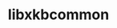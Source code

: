 ---
title: "libxkbcommon"
layout: cache
categories: [package, develop]
meta: {"compilers": ["gcc@=11.1.0", "gcc@=11.4.0"], "num_specs": 15, "num_specs_by_stack": {"data-vis-sdk": 5, "e4s": 5, "hep": 5, "root": 15}, "oss": ["ubuntu20.04", "ubuntu22.04"], "platforms": ["linux"], "stacks": ["data-vis-sdk", "e4s", "hep", "root"], "targets": ["x86_64_v3"], "versions": ["1.7.0"]}
spec_details: [{"compiler": "gcc@=11.4.0", "hash": "2risnshtbtsvwemzyn6mavkw3hip2tgj", "os": "ubuntu22.04", "platform": "linux", "size": "-", "stacks": ["e4s", "root"], "target": "x86_64_v3", "variants": ["build_system=meson", "buildtype=release", "default_library=shared", "~strip", "~wayland"], "versions": ["1.7.0"]}, {"compiler": "gcc@=11.4.0", "hash": "i4kufh3vlkfjvsmoh75nj5lbq64ce3bo", "os": "ubuntu22.04", "platform": "linux", "size": "-", "stacks": ["hep", "root"], "target": "x86_64_v3", "variants": ["build_system=meson", "buildtype=release", "default_library=shared", "~strip", "~wayland"], "versions": ["1.7.0"]}, {"compiler": "gcc@=11.4.0", "hash": "kadgwjdobj7xiruknb6nfmj52lnuhhtt", "os": "ubuntu22.04", "platform": "linux", "size": "-", "stacks": ["e4s", "root"], "target": "x86_64_v3", "variants": ["build_system=meson", "buildtype=release", "default_library=shared", "~strip", "~wayland"], "versions": ["1.7.0"]}, {"compiler": "gcc@=11.1.0", "hash": "lgr5hakli56m3n2rjmvh5wjqokm62e6h", "os": "ubuntu20.04", "platform": "linux", "size": "-", "stacks": ["data-vis-sdk", "root"], "target": "x86_64_v3", "variants": ["build_system=meson", "buildtype=release", "default_library=shared", "~strip", "~wayland"], "versions": ["1.7.0"]}, {"compiler": "gcc@=11.1.0", "hash": "n5mprheumtcyzz3pkv7yuzs3tno3badj", "os": "ubuntu20.04", "platform": "linux", "size": "-", "stacks": ["data-vis-sdk", "root"], "target": "x86_64_v3", "variants": ["build_system=meson", "buildtype=release", "default_library=shared", "~strip", "~wayland"], "versions": ["1.7.0"]}, {"compiler": "gcc@=11.4.0", "hash": "or7cczluudjbya6w4ekikqacffulbdrp", "os": "ubuntu22.04", "platform": "linux", "size": "-", "stacks": ["hep", "root"], "target": "x86_64_v3", "variants": ["build_system=meson", "buildtype=release", "default_library=shared", "~strip", "~wayland"], "versions": ["1.7.0"]}, {"compiler": "gcc@=11.4.0", "hash": "r7jdkdf7xsfswlfah6qvmnshxlaqcaua", "os": "ubuntu22.04", "platform": "linux", "size": "-", "stacks": ["hep", "root"], "target": "x86_64_v3", "variants": ["build_system=meson", "buildtype=release", "default_library=shared", "~strip", "~wayland"], "versions": ["1.7.0"]}, {"compiler": "gcc@=11.4.0", "hash": "tfizxgw4gryjnqvf7rj7qx5kzumzub3x", "os": "ubuntu22.04", "platform": "linux", "size": "-", "stacks": ["hep", "root"], "target": "x86_64_v3", "variants": ["build_system=meson", "buildtype=release", "default_library=shared", "~strip", "~wayland"], "versions": ["1.7.0"]}, {"compiler": "gcc@=11.4.0", "hash": "tn2q4noe5onzbvl4pvrfd6jpm3jkkbgt", "os": "ubuntu22.04", "platform": "linux", "size": "-", "stacks": ["e4s", "root"], "target": "x86_64_v3", "variants": ["build_system=meson", "buildtype=release", "default_library=shared", "~strip", "~wayland"], "versions": ["1.7.0"]}, {"compiler": "gcc@=11.1.0", "hash": "towwfhqwe4pdflxnu3r37au5jp6ztsiq", "os": "ubuntu20.04", "platform": "linux", "size": "-", "stacks": ["data-vis-sdk", "root"], "target": "x86_64_v3", "variants": ["build_system=meson", "buildtype=release", "default_library=shared", "~strip", "~wayland"], "versions": ["1.7.0"]}, {"compiler": "gcc@=11.1.0", "hash": "twhninq6pymk2r5iqossegpgbcfwhsuw", "os": "ubuntu20.04", "platform": "linux", "size": "-", "stacks": ["data-vis-sdk", "root"], "target": "x86_64_v3", "variants": ["build_system=meson", "buildtype=release", "default_library=shared", "~strip", "~wayland"], "versions": ["1.7.0"]}, {"compiler": "gcc@=11.4.0", "hash": "uogbnfetcpjxvlnm3pnjxd7e4nxpsv3m", "os": "ubuntu22.04", "platform": "linux", "size": "-", "stacks": ["hep", "root"], "target": "x86_64_v3", "variants": ["build_system=meson", "buildtype=release", "default_library=shared", "~strip", "~wayland"], "versions": ["1.7.0"]}, {"compiler": "gcc@=11.4.0", "hash": "vvxdklibmqwtojjeveattgl3cfdyg5s2", "os": "ubuntu22.04", "platform": "linux", "size": "-", "stacks": ["e4s", "root"], "target": "x86_64_v3", "variants": ["build_system=meson", "buildtype=release", "default_library=shared", "~strip", "~wayland"], "versions": ["1.7.0"]}, {"compiler": "gcc@=11.4.0", "hash": "wej6yw6ym4ctu4w6wvijwd6ksm3rkvvy", "os": "ubuntu22.04", "platform": "linux", "size": "-", "stacks": ["e4s", "root"], "target": "x86_64_v3", "variants": ["build_system=meson", "buildtype=release", "default_library=shared", "~strip", "~wayland"], "versions": ["1.7.0"]}, {"compiler": "gcc@=11.1.0", "hash": "wzgn55x6hrio3rhlkjvlkls4uoo5va7i", "os": "ubuntu20.04", "platform": "linux", "size": "-", "stacks": ["data-vis-sdk", "root"], "target": "x86_64_v3", "variants": ["build_system=meson", "buildtype=release", "default_library=shared", "~strip", "~wayland"], "versions": ["1.7.0"]}]
---